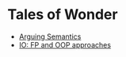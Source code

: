 <!--title=Tales of Wonder-->

# Tales of Wonder

  * [Arguing Semantics](/index.html?articleId=semantics)
  * [IO: FP and OOP approaches](/index.html?articleId=io)